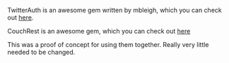 TwitterAuth is an awesome gem written by mbleigh, which you can check out [here](http://github.com/mbleigh/twitter-auth/).

CouchRest is an awesome gem, which you can check out [here](https://github.com/jchris/couchrest)

This was a proof of concept for using them together. Really very little needed to be changed.
